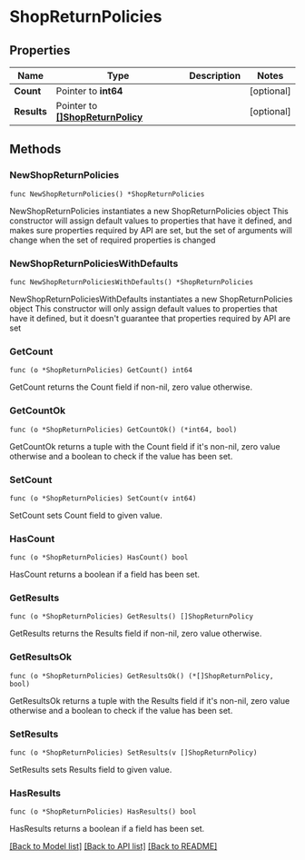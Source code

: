 # ShopReturnPolicies

## Properties

Name | Type | Description | Notes
------------ | ------------- | ------------- | -------------
**Count** | Pointer to **int64** |  | [optional] 
**Results** | Pointer to [**[]ShopReturnPolicy**](ShopReturnPolicy.md) |  | [optional] 

## Methods

### NewShopReturnPolicies

`func NewShopReturnPolicies() *ShopReturnPolicies`

NewShopReturnPolicies instantiates a new ShopReturnPolicies object
This constructor will assign default values to properties that have it defined,
and makes sure properties required by API are set, but the set of arguments
will change when the set of required properties is changed

### NewShopReturnPoliciesWithDefaults

`func NewShopReturnPoliciesWithDefaults() *ShopReturnPolicies`

NewShopReturnPoliciesWithDefaults instantiates a new ShopReturnPolicies object
This constructor will only assign default values to properties that have it defined,
but it doesn't guarantee that properties required by API are set

### GetCount

`func (o *ShopReturnPolicies) GetCount() int64`

GetCount returns the Count field if non-nil, zero value otherwise.

### GetCountOk

`func (o *ShopReturnPolicies) GetCountOk() (*int64, bool)`

GetCountOk returns a tuple with the Count field if it's non-nil, zero value otherwise
and a boolean to check if the value has been set.

### SetCount

`func (o *ShopReturnPolicies) SetCount(v int64)`

SetCount sets Count field to given value.

### HasCount

`func (o *ShopReturnPolicies) HasCount() bool`

HasCount returns a boolean if a field has been set.

### GetResults

`func (o *ShopReturnPolicies) GetResults() []ShopReturnPolicy`

GetResults returns the Results field if non-nil, zero value otherwise.

### GetResultsOk

`func (o *ShopReturnPolicies) GetResultsOk() (*[]ShopReturnPolicy, bool)`

GetResultsOk returns a tuple with the Results field if it's non-nil, zero value otherwise
and a boolean to check if the value has been set.

### SetResults

`func (o *ShopReturnPolicies) SetResults(v []ShopReturnPolicy)`

SetResults sets Results field to given value.

### HasResults

`func (o *ShopReturnPolicies) HasResults() bool`

HasResults returns a boolean if a field has been set.


[[Back to Model list]](../README.md#documentation-for-models) [[Back to API list]](../README.md#documentation-for-api-endpoints) [[Back to README]](../README.md)


